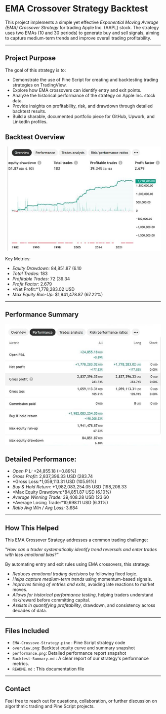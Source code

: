 # EMA Crossover Strategy Backtest

This project implements a simple yet effective *Exponential Moving Average (EMA) Crossover Strategy* for trading Apple Inc. (AAPL) stock. The strategy uses two EMAs (10 and 30 periods) to generate buy and sell signals, aiming to capture medium-term trends and improve overall trading profitability.

---

## Project Purpose

The goal of this strategy is to:

- Demonstrate the use of Pine Script for creating and backtesting trading strategies on TradingView.
- Explore how EMA crossovers can identify entry and exit points.
- Analyze the historical performance of the strategy on Apple Inc. stock data.
- Provide insights on profitability, risk, and drawdown through detailed backtest results.
- Build a sharable, documented portfolio piece for GitHub, Upwork, and LinkedIn profiles.



## Backtest Overview

![Overview](overview.png)

Key Metrics:

- *Equity Drawdown:* 84,851.87 (6.10
- *Total Trades:* 183
- *Profitable Trades:* 72 (39.34
- *Profit Factor:* 2.679
- *Net Profit:*1,778,283.02 USD
- *Max Equity Run-Up:* $1,941,478.87 (67.22%)

---

## Performance Summary
![Performance](performance.png)

## Detailed Performance:

- *Open P   L:* +24,855.18 (+0.89%)
- *Gross Profit:* 2,837,396.33 USD (283.74
- *Gross Loss:*1,059,113.31 USD (105.91%)
- *Buy & Hold Return:* +1,982,083,254.05 USD (198,208.33
- *Max Equity Drawdown:*84,851.87 USD (6.10%)
- *Average Winning Trade:* 39,408.28 USD (23.60
- *Average Losing Trade:*10,698.11 USD (6.31%)
- *Ratio Avg Win / Avg Loss:* 3.684

---
 ## How This Helped

This EMA Crossover Strategy addresses a common trading challenge:

"*How can a trader systematically identify trend reversals and enter trades with less emotional bias?"*

By automating entry and exit rules using EMA crossovers, this strategy:

- *Reduces emotional trading decisions* by following fixed logic.
- *Helps capture medium-term trends* using momentum-based signals.
- *Improves timing of entries and exits*, avoiding late reactions to market moves.
- *Allows for historical performance testing*, helping traders understand risk/reward before committing capital.
- *Assists in quantifying profitability*, drawdown, and consistency across decades of data.

----

## Files Included

- `EMA-Crossove-Strategy.pine` : Pine Script strategy code
- `overview.png`: Backtest equity curve and summary snapshot
- `performance.png`:  Detailed performance report snapshot
- `Backtest-Summary.md` : A clear report of our strategy's performance metrics. 
- `README.md` : This documentation file

---

## Contact

Feel free to reach out for questions, collaboration, or further discussion on algorithmic trading and Pine Script projects.
